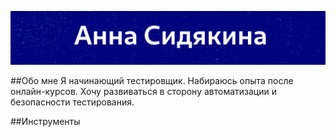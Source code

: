 ![logo](https://github.com/peppbaggio/peppbaggio/blob/78193f5bf9c418fefec5d9ac698a18f4697c4713/assets/logo.gif)

##Обо мне
Я начинающий тестировщик. Набираюсь опыта после онлайн-курсов. Хочу развиваться в сторону автоматизации и безопасности тестирования.

##Инструменты




